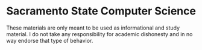 # Sacramento State Computer Science
These materials are only meant to be used as informational and study material.  I do not take any responsibility for academic dishonesty and in no way endorse that type of behavior.
